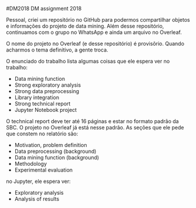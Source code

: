#DM2018
DM assignment 2018

Pessoal, criei um repositório no GitHub para podermos compartilhar objetos e informações do projeto de data mining. 
Além desse repositório, continuamos com o grupo no WhatsApp e ainda um arquivo no Overleaf.

O nome do projeto no Overleaf (e desse repositório) é provisõrio. Quando acharmos o tema definitivo, a gente troca. 

O enunciado do trabalho lista algumas coisas que ele espera ver no trabalho:
* Data mining function
* Strong exploratory analysis
* Strong data preprocessing
* Library integration
* Strong technical report
* Jupyter Notebook project

O technical report deve ter até 16 páginas e estar no formato padrão da SBC. O projeto no Overleaf já está nesse padrão.
As seções que ele pede que constem no relatório são:
* Motivation, problem definition
* Data preprocessing (background)
* Data mining function (background)
* Methodology
* Experimental evaluation

no Jupyter, ele espera ver:
* Exploratory analysis
* Analysis of results


